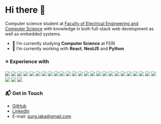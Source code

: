 # Hi there 👋

Computer science student at [Faculty of Electrical Engineering and Computer Science](https://feri.um.si/en/) with knowledge in both full-stack web development as well as embedded systems. 

- 🔭 I’m currently studying **Computer Science** at FERI
- 🌱 I’m currently working with **React**, **NestJS** and **Python**

### ⭐ Experience with
<p><img src="https://img.shields.io/badge/-Visual%20Studio%20Code-23A9F2?style=flat-square&logo=Visual%20Studio%20Code&logoColor=white"/>
    <img src="https://img.shields.io/badge/-Github-181717?style=flat-square&logo=GitHub&logoColor=white"/>
    <img src="https://img.shields.io/badge/-Git-F44D27?style=flat-square&logo=Git&logoColor=white"/>
    <img src="https://img.shields.io/badge/-NPM-CB3837?style=flat-square&logo=NPM&logoColor=white"/>
    <img src="https://img.shields.io/badge/-ESLint-4B32C3?style=flat-square&logo=ESLint&logoColor=white"/>
    <img src="https://img.shields.io/badge/-HTML5-E34F26?style=flat-square&logo=HTML5&logoColor=white"/>
    <img src="https://img.shields.io/badge/-CSS3-1572B6?style=flat-square&logo=CSS3&logoColor=white"/>
  <img src="https://img.shields.io/badge/Ubuntu-E95420?style=flat-square&logo=ubuntu&logoColor=white"/>
  <img src="https://img.shields.io/badge/C%23-239120?style=flat-square&logo=c-sharp&logoColor=white"/>
  <img src="https://img.shields.io/badge/Python-14354C?style=flat-square&logo=python&logoColor=white"/>
  <img src="https://img.shields.io/badge/JavaScript-F7DF1E?style=flat-square&logo=javascript&logoColor=black"/>
  <img src="https://img.shields.io/badge/Node.js-43853D?style=flat-square&logo=node.js&logoColor=white"/>
  <img src="https://img.shields.io/badge/TypeScript-007ACC?style=flat-square&logo=typescript&logoColor=white"/>
  <img src="https://img.shields.io/badge/C-00599C?style=flat-square&logo=c&logoColor=white"/>
  <img src="https://img.shields.io/badge/C%2B%2B-00599C?style=flat-square&logo=c%2B%2B&logoColor=white"/>
  <img src="https://img.shields.io/badge/PHP-777BB4?style=flat-square&logo=php&logoColor=white"/>
  <img src="https://img.shields.io/badge/Angular-DD0031?style=flat-square&logo=angular&logoColor=white"/>
  <img src="https://img.shields.io/badge/Bootstrap-563D7C?style=flat-square&logo=bootstrap&logoColor=white"/>
  <img src="https://img.shields.io/badge/Material--UI-0081CB?style=flat-square&logo=material-ui&logoColor=white"/>
  <img src="https://img.shields.io/badge/jQuery-0769AD?style=flat-square&logo=jquery&logoColor=white"/>
  <img src="https://img.shields.io/badge/MySQL-00000F?style=flat-square&logo=mysql&logoColor=white"/>
  <img src="https://img.shields.io/badge/PostgreSQL-316192?style=flat-square&logo=postgresql&logoColor=white"/>
  <img src="https://img.shields.io/badge/MongoDB-4EA94B?style=flat-square&logo=mongodb&logoColor=white"/>
  <img src="https://img.shields.io/badge/Express.js-404D59?style=flat-square"/>
  <img src="https://img.shields.io/badge/-Redis-black?style=flat-square&logo=Redis"/>
  <img src="https://img.shields.io/badge/-Docker-white?style=flat-square&logo=docker"/>
  <img src="https://img.shields.io/badge/-Raspberry%20Pi-C51A4A?style=flat-square&logo=Raspberry-Pi"/>
  <img src="https://img.shields.io/badge/-ReactJs-61DAFB?logo=react&logoColor=white&style=for-the-badge"/>
</p>
  

### 📬 Get in Touch

- [GitHub](github.com/jakapurg)
- [LinkedIn](https://www.linkedin.com/in/jaka-purg-9b25551a6/)
- E-mail: purg.jaka@gmail.com


